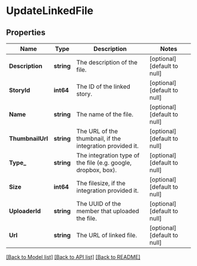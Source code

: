 # UpdateLinkedFile

## Properties
Name | Type | Description | Notes
------------ | ------------- | ------------- | -------------
**Description** | **string** | The description of the file. | [optional] [default to null]
**StoryId** | **int64** | The ID of the linked story. | [optional] [default to null]
**Name** | **string** | The name of the file. | [optional] [default to null]
**ThumbnailUrl** | **string** | The URL of the thumbnail, if the integration provided it. | [optional] [default to null]
**Type_** | **string** | The integration type of the file (e.g. google, dropbox, box). | [optional] [default to null]
**Size** | **int64** | The filesize, if the integration provided it. | [optional] [default to null]
**UploaderId** | **string** | The UUID of the member that uploaded the file. | [optional] [default to null]
**Url** | **string** | The URL of linked file. | [optional] [default to null]

[[Back to Model list]](../README.md#documentation-for-models) [[Back to API list]](../README.md#documentation-for-api-endpoints) [[Back to README]](../README.md)

